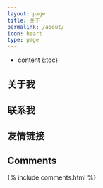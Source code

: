 ```yaml
---
layout: page
title: 关于
permalink: /about/
icon: heart
type: page
---
```


* content
{:toc}

## 关于我
<script async src="https://pagead2.googlesyndication.com/pagead/js/adsbygoogle.js?client=ca-pub-1530351503997410"
     crossorigin="anonymous"></script>




## 联系我


## 友情链接



## Comments

{% include comments.html %}

